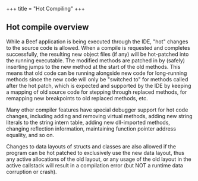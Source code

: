 +++
title = "Hot Compiling"
+++

## Hot compile overview

While a Beef application is being executed through the IDE, "hot" changes to the source code is allowed. When a compile is requested and completes successfully, the resulting new object files (if any) will be hot-patched into the running executable. The modified methods are patched in by (safely) inserting jumps to the new method at the start of the old methods. This means that old code can be running alongside new code for long-running methods since the new code will only be "switched to" for methods called after the hot patch, which is expected and supported by the IDE by keeping a mapping of old source code for stepping through replaced methods, for remapping new breakpoints to old replaced methods, etc.

Many other compiler features have special debugger support for hot code changes, including adding and removing virtual methods, adding new string literals to the string intern table, adding new dll-imported methods, changing reflection information, maintaining function pointer address equality, and so on.

Changes to data layouts of structs and classes are also allowed if the program can be hot patched to exclusively use the new data layout, thus any active allocations of the old layout, or any usage of the old layout in the active callstack will result in a compilation error (but NOT a runtime data corruption or crash).
